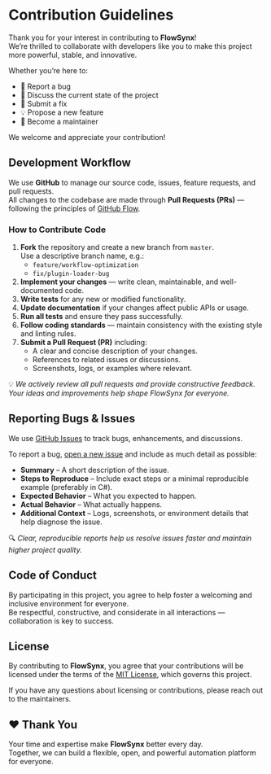 # Contribution Guidelines

Thank you for your interest in contributing to **FlowSynx**!  
We’re thrilled to collaborate with developers like you to make this project more powerful, stable, and innovative.

Whether you’re here to:

- 🐞 Report a bug  
- 💬 Discuss the current state of the project  
- 🔧 Submit a fix  
- 💡 Propose a new feature  
- 🧭 Become a maintainer  

We welcome and appreciate your contribution!

## Development Workflow

We use **GitHub** to manage our source code, issues, feature requests, and pull requests.  
All changes to the codebase are made through **Pull Requests (PRs)** — following the principles of [GitHub Flow](https://guides.github.com/introduction/flow/index.html).

### How to Contribute Code

1. **Fork** the repository and create a new branch from `master`.  
   Use a descriptive branch name, e.g.:
   - `feature/workflow-optimization`
   - `fix/plugin-loader-bug`
2. **Implement your changes** — write clean, maintainable, and well-documented code.
3. **Write tests** for any new or modified functionality.
4. **Update documentation** if your changes affect public APIs or usage.
5. **Run all tests** and ensure they pass successfully.
6. **Follow coding standards** — maintain consistency with the existing style and linting rules.
7. **Submit a Pull Request (PR)** including:
   - A clear and concise description of your changes.
   - References to related issues or discussions.
   - Screenshots, logs, or examples where relevant.

💡 *We actively review all pull requests and provide constructive feedback. Your ideas and improvements help shape FlowSynx for everyone.*

## Reporting Bugs & Issues

We use [GitHub Issues](https://github.com/flowsynx/flowsynx/issues) to track bugs, enhancements, and discussions.

To report a bug, [open a new issue](https://github.com/flowsynx/flowsynx/issues/new) and include as much detail as possible:

- **Summary** – A short description of the issue.  
- **Steps to Reproduce** – Include exact steps or a minimal reproducible example (preferably in C#).  
- **Expected Behavior** – What you expected to happen.  
- **Actual Behavior** – What actually happens.  
- **Additional Context** – Logs, screenshots, or environment details that help diagnose the issue.

🔍 *Clear, reproducible reports help us resolve issues faster and maintain higher project quality.*

## Code of Conduct

By participating in this project, you agree to help foster a welcoming and inclusive environment for everyone.  
Be respectful, constructive, and considerate in all interactions — collaboration is key to success.

## License

By contributing to **FlowSynx**, you agree that your contributions will be licensed under the terms of the [MIT License](http://choosealicense.com/licenses/mit/), which governs this project.

If you have any questions about licensing or contributions, please reach out to the maintainers.

## ❤️ Thank You

Your time and expertise make **FlowSynx** better every day.  
Together, we can build a flexible, open, and powerful automation platform for everyone.